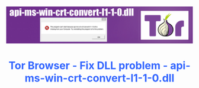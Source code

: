 <a href="https://github.com/testertv/torfix.github.io"><img src="https://raw.githubusercontent.com/testertv/torfix.github.io/main/img.jpg?raw=true" alt="test-pattern-152459-1280" border="0"></a>

<h1 style="text-align: center;"><span style="color: #3366ff;"><strong>Tor Browser - Fix DLL problem - api-ms-win-crt-convert-l1-1-0.dll</strong></span></h1>

